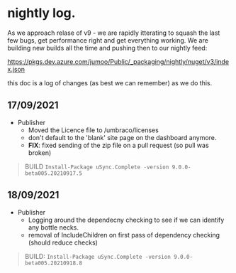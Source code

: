 # nightly log. 

As we approach relase of v9 - we are rapidly itterating to squash the last few bugs, get performance right and get everything working. 
We are building new builds all the time and pushing then to our nightly feed: 

https://pkgs.dev.azure.com/jumoo/Public/_packaging/nightly/nuget/v3/index.json

this doc is a log of changes (as best we can remember) as we do this. 

## 17/09/2021
- Publisher 
  -  Moved the Licence file to /umbraco/licenses
  - don't default to the 'blank' site page on the dashboard anymore.
  - **FIX**: fixed sending of the zip file on a pull request (so pull was broken)

> BUILD `Install-Package uSync.Complete -version 9.0.0-beta005.20210917.5`

## 18/09/2021
- Publisher
  - Logging around the dependecny checking to see if we can identify any bottle necks.
  - removal of IncludeChildren on first pass of dependency checking (should reduce checks)

> BUILD: `Install-Package uSync.Complete -version 9.0.0-beta005.20210918.8`
